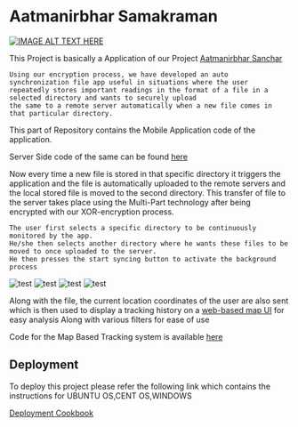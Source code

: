 
# Aatmanirbhar Samakraman

[![IMAGE ALT TEXT HERE](https://img.shields.io/badge/YouTube-FF0000?style=for-the-badge&logo=youtube&logoColor=white)](https://www.youtube.com/watch?v=lRjCKhczHtY)

This Project is basically a Application of our Project [Aatmanirbhar Sanchar](https://github.com/BE-Project-VESIT-AatmaSanchar/Aatmanirbhar-Sanchar)

    Using our encryption process, we have developed an auto synchronization file app useful in situations where the user repeatedly stores important readings in the format of a file in a selected directory and wants to securely upload
    the same to a remote server automatically when a new file comes in that particular directory.

This part of Repository contains the Mobile Application code of the application.

Server Side code of the same can be found [here](https://github.com/BE-Project-VESIT-AatmaSanchar/Auto-File-Sync-App-Server)

Now every time a new file is stored in that specific directory it triggers the application and the file is
automatically uploaded to the remote servers and the local stored file is moved to the second directory. This transfer of
file to the server takes place using the Multi-Part technology after being encrypted with our XOR-encryption
process.

    The user first selects a specific directory to be continuously monitored by the app. 
    He/she then selects another directory where he wants these files to be moved to once uploaded to the server. 
    He then presses the start syncing button to activate the background process

![test](https://github.com/BE-Project-VESIT-AatmaSanchar/Auto-File-Sync-App/blob/master/screenshots/image7.png) 
![test](https://github.com/BE-Project-VESIT-AatmaSanchar/Auto-File-Sync-App/blob/master/screenshots/image23.png)
![test](https://github.com/BE-Project-VESIT-AatmaSanchar/Auto-File-Sync-App/blob/master/screenshots/image22.png)
![test](https://github.com/BE-Project-VESIT-AatmaSanchar/Auto-File-Sync-App/blob/master/screenshots/image20.png)

Along with the file, the current location coordinates of the user are also sent which is then used to display a
tracking history on a [web-based map UI](http://file.aatmanirbhar-sanchar.live/) for easy analysis Along with various filters for ease of use

Code for the Map Based Tracking system is available [here](https://github.com/BE-Project-VESIT-AatmaSanchar/Map-Tracking-for-Auto-Sync-App)

## Deployment

To deploy this project please refer the following link which contains the instructions for UBUNTU OS,CENT OS,WINDOWS 

[Deployment Cookbook](https://docs.google.com/document/d/1fSwpv6ZCRhyami0U6lCNLExHZtTIIsLdNf6ZaCJpGYY/edit#heading=h.fguplrpp8q3l)
